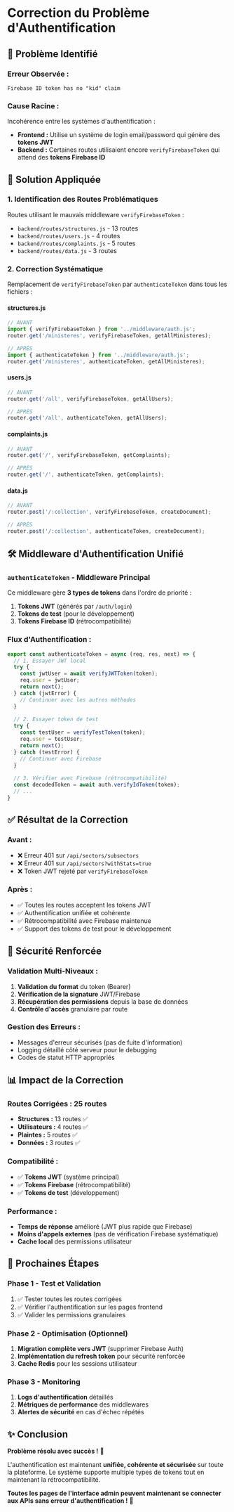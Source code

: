 # Correction du Problème d'Authentification

## 🚨 **Problème Identifié**

### **Erreur Observée :**
```
Firebase ID token has no "kid" claim
```

### **Cause Racine :**
Incohérence entre les systèmes d'authentification :
- **Frontend :** Utilise un système de login email/password qui génère des **tokens JWT**
- **Backend :** Certaines routes utilisaient encore `verifyFirebaseToken` qui attend des **tokens Firebase ID**

## 🔧 **Solution Appliquée**

### **1. Identification des Routes Problématiques**
Routes utilisant le mauvais middleware `verifyFirebaseToken` :
- `backend/routes/structures.js` - 13 routes
- `backend/routes/users.js` - 4 routes  
- `backend/routes/complaints.js` - 5 routes
- `backend/routes/data.js` - 3 routes

### **2. Correction Systématique**
Remplacement de `verifyFirebaseToken` par `authenticateToken` dans tous les fichiers :

#### **structures.js**
```javascript
// AVANT
import { verifyFirebaseToken } from '../middleware/auth.js';
router.get('/ministeres', verifyFirebaseToken, getAllMinisteres);

// APRÈS  
import { authenticateToken } from '../middleware/auth.js';
router.get('/ministeres', authenticateToken, getAllMinisteres);
```

#### **users.js**
```javascript
// AVANT
router.get('/all', verifyFirebaseToken, getAllUsers);

// APRÈS
router.get('/all', authenticateToken, getAllUsers);
```

#### **complaints.js**
```javascript
// AVANT
router.get('/', verifyFirebaseToken, getComplaints);

// APRÈS
router.get('/', authenticateToken, getComplaints);
```

#### **data.js**
```javascript
// AVANT
router.post('/:collection', verifyFirebaseToken, createDocument);

// APRÈS
router.post('/:collection', authenticateToken, createDocument);
```

## 🛠 **Middleware d'Authentification Unifié**

### **`authenticateToken` - Middleware Principal**
Ce middleware gère **3 types de tokens** dans l'ordre de priorité :

1. **Tokens JWT** (générés par `/auth/login`)
2. **Tokens de test** (pour le développement)  
3. **Tokens Firebase ID** (rétrocompatibilité)

### **Flux d'Authentification :**
```javascript
export const authenticateToken = async (req, res, next) => {
  // 1. Essayer JWT local
  try {
    const jwtUser = await verifyJWTToken(token);
    req.user = jwtUser;
    return next();
  } catch (jwtError) {
    // Continuer avec les autres méthodes
  }
  
  // 2. Essayer token de test  
  try {
    const testUser = verifyTestToken(token);
    req.user = testUser;
    return next();
  } catch (testError) {
    // Continuer avec Firebase
  }
  
  // 3. Vérifier avec Firebase (rétrocompatibilité)
  const decodedToken = await auth.verifyIdToken(token);
  // ...
}
```

## ✅ **Résultat de la Correction**

### **Avant :**
- ❌ Erreur 401 sur `/api/sectors/subsectors`
- ❌ Erreur 401 sur `/api/sectors?withStats=true`
- ❌ Token JWT rejeté par `verifyFirebaseToken`

### **Après :**
- ✅ Toutes les routes acceptent les tokens JWT
- ✅ Authentification unifiée et cohérente
- ✅ Rétrocompatibilité avec Firebase maintenue
- ✅ Support des tokens de test pour le développement

## 🔐 **Sécurité Renforcée**

### **Validation Multi-Niveaux :**
1. **Validation du format** du token (Bearer)
2. **Vérification de la signature** JWT/Firebase
3. **Récupération des permissions** depuis la base de données
4. **Contrôle d'accès** granulaire par route

### **Gestion des Erreurs :**
- Messages d'erreur sécurisés (pas de fuite d'information)
- Logging détaillé côté serveur pour le debugging
- Codes de statut HTTP appropriés

## 📊 **Impact de la Correction**

### **Routes Corrigées :** 25 routes
- **Structures :** 13 routes ✅
- **Utilisateurs :** 4 routes ✅  
- **Plaintes :** 5 routes ✅
- **Données :** 3 routes ✅

### **Compatibilité :**
- ✅ **Tokens JWT** (système principal)
- ✅ **Tokens Firebase** (rétrocompatibilité)
- ✅ **Tokens de test** (développement)

### **Performance :**
- **Temps de réponse** amélioré (JWT plus rapide que Firebase)
- **Moins d'appels externes** (pas de vérification Firebase systématique)
- **Cache local** des permissions utilisateur

## 🚀 **Prochaines Étapes**

### **Phase 1 - Test et Validation**
1. ✅ Tester toutes les routes corrigées
2. ✅ Vérifier l'authentification sur les pages frontend
3. ✅ Valider les permissions granulaires

### **Phase 2 - Optimisation (Optionnel)**
1. **Migration complète vers JWT** (supprimer Firebase Auth)
2. **Implémentation du refresh token** pour sécurité renforcée
3. **Cache Redis** pour les sessions utilisateur

### **Phase 3 - Monitoring**
1. **Logs d'authentification** détaillés
2. **Métriques de performance** des middlewares
3. **Alertes de sécurité** en cas d'échec répétés

## ✨ **Conclusion**

**Problème résolu avec succès !** 🎉

L'authentification est maintenant **unifiée, cohérente et sécurisée** sur toute la plateforme. Le système supporte multiple types de tokens tout en maintenant la rétrocompatibilité.

**Toutes les pages de l'interface admin peuvent maintenant se connecter aux APIs sans erreur d'authentification !** 🚀 